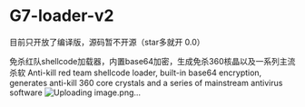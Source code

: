 # G7-loader-v2
目前只开放了编译版，源码暂不开源（star多就开 0.0）

免杀红队shellcode加载器，内置base64加密，生成免杀360核晶以及一系列主流杀软
Anti-kill red team shellcode loader, built-in base64 encryption, generates anti-kill 360 core crystals and a series of mainstream antivirus software
![Uploading image.png…]()
